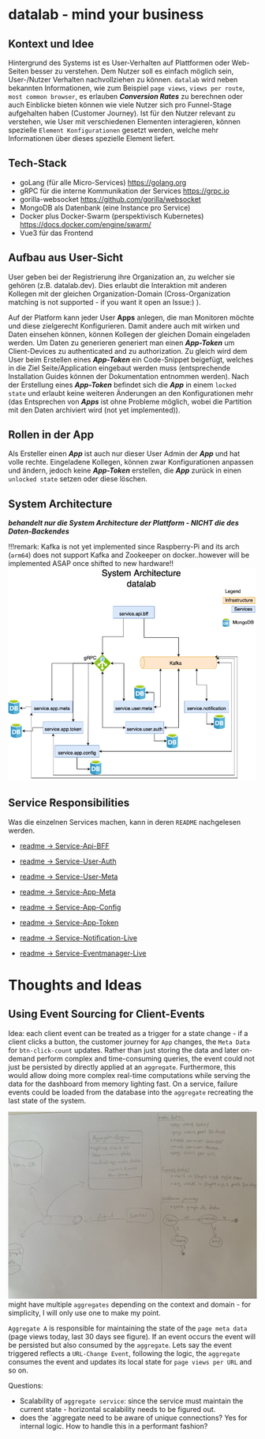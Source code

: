 # datalab - mind your business

## Kontext und Idee 
Hintergrund des Systems ist es User-Verhalten auf Plattformen oder Web-Seiten besser zu verstehen. Dem Nutzer soll es einfach möglich sein, User-/Nutzer Verhalten nachvollziehen zu können. `datalab` wird neben bekannten Informationen, wie zum Beispiel `page views`, `views per route`, `most common browser`, es erlauben ***Conversion Rates*** zu berechnen oder auch Einblicke bieten können wie viele Nutzer sich pro Funnel-Stage aufgehalten haben (Customer Journey). Ist für den Nutzer relevant zu verstehen, wie User mit verschiedenen Elementen interagieren, können spezielle `Element Konfigurationen` gesetzt werden, welche mehr Informationen über dieses spezielle Element liefert.

## Tech-Stack
- goLang (für alle Micro-Services) https://golang.org
- gRPC für die interne Kommunikation der Services https://grpc.io
- gorilla-websocket https://github.com/gorilla/websocket
- MongoDB als Datenbank (eine Instance pro Service)
- Docker plus Docker-Swarm (perspektivisch Kubernetes) https://docs.docker.com/engine/swarm/
- Vue3 für das Frontend


## Aufbau aus User-Sicht
User geben bei der Registrierung ihre Organization an, zu welcher sie gehören (z.B. datalab.dev). Dies erlaubt die Interaktion mit anderen Kollegen mit der gleichen Organization-Domain (Cross-Organization matching is not supported - if you want it open an Issue:) ).

Auf der Platform kann jeder User **Apps** anlegen, die man Monitoren möchte und diese zielgerecht Konfigurieren. Damit andere auch mit wirken und Daten einsehen können, können Kollegen der gleichen Domain eingeladen werden. Um Daten zu generieren generiert man einen ***App-Token*** um Client-Devices zu authenticated and zu authorization. Zu gleich wird dem User beim Erstellen eines ***App-Token*** ein Code-Snippet beigefügt, welches in die Ziel Seite/Application eingebaut werden muss (entsprechende Installation Guides können der Dokumentation entnommen werden). Nach der Erstellung eines ***App-Token*** befindet sich die ***App*** in einem `locked state` und erlaubt keine weiteren Änderungen an den Konfigurationen mehr (das Entsprechen von ***Apps*** ist ohne Probleme möglich, wobei die Partition mit den Daten archiviert wird (not yet implemented)).

## Rollen in der App
Als Ersteller einen ***App*** ist auch nur dieser User Admin der ***App*** und hat volle rechte. Eingeladene Kollegen, können zwar Konfigurationen anpassen und ändern, jedoch keine ***App-Token*** erstellen, die ***App*** zurück in einen `unlocked state` setzen oder diese löschen.

## System Architecture
***behandelt nur die System Architecture der Plattform - NICHT die des Daten-Backendes***

!!!remark: Kafka is not yet implemented since Raspberry-Pi and its arch (`arm64`) does not support Kafka and Zookeeper on docker..however will be implemented ASAP once shifted to new hardware!!
![](git-resources/datalab_sys_arch.png)

## Service Responsibilities
Was die einzelnen Services machen, kann in deren `README` nachgelesen werden.
- [readme -> Service-Api-BFF](https://github.com/KonstantinGasser/datalab/tree/main/service.api.bff)

- [readme -> Service-User-Auth](https://github.com/KonstantinGasser/datalab/tree/main/service.user.auth.agent)
- [readme -> Service-User-Meta](https://github.com/KonstantinGasser/datalab/tree/main/service.user.meta.agent)

- [readme -> Service-App-Meta](https://github.com/KonstantinGasser/datalab/tree/main/service.app.meta.agent)
- [readme -> Service-App-Config](https://github.com/KonstantinGasser/datalab/tree/main/service.app.config.agent)
- [readme -> Service-App-Token](https://github.com/KonstantinGasser/datalab/tree/main/service.app.token.agent)

- [readme -> Service-Notification-Live](https://github.com/KonstantinGasser/datalab/tree/main/service.notification-live)
- [readme -> Service-Eventmanager-Live](https://github.com/KonstantinGasser/datalab/tree/main/service.eventmananger.live)



# Thoughts and Ideas

## Using Event Sourcing for Client-Events

Idea: each client event can be treated as a trigger for a state change - if a client clicks a button, the customer journey for `App` changes, the `Meta Data` for `btn-click-count` updates. Rather than just storing the data and
later on-demand perform complex and time-consuming queries, the event could not just be persisted by directly applied at an `aggregate`. Furthermore, this would allow doing more complex real-time computations while serving the data for the
dashboard from memory lighting fast. On a service, failure events could be loaded from the database into the `aggregate` recreating the last state of the system.

![Aggregate Example](git-resources/aggregate_model.jpg)
might have multiple `aggregates` depending on the context and domain - for simplicity, I will only use one to make my point.

`Aggregate A` is responsible for maintaining the state of the `page meta data` (page views today, last 30 days see figure). If an event occurs the event will be persisted but also consumed by the `aggregate`. Lets say the event triggered reflects a `URL-Change Event`, following the logic, the `aggregate` consumes the event and updates its local state for `page views per URL` and so on. 

Questions:

- Scalability of `aggregate service`: since the service must maintain the current state - horizontal scalability needs to be figured out. 
- does the `aggregate need to be aware of unique connections? Yes for internal logic. How to handle this in a performant fashion?





<!-- # datalab analysis platform for user activity data


# Client Library: Data Flow
The idea of this `README` is to explain how the data collection on the client-side works. Further, the session and data life-cycle will be explained as well as the data format.

## Session Life-Cycle

STATE: INIT <br>
- call to `/api/hello` to indicate session start with following data:
``` json
{   
    "session_start": "UNIX time-stamp",
    "referrer": "page current page was called from",
    "browser": "Chrome",
    "OS": "MacOS",
}
```
- pass `cookie` if present else server sets new cookie
- call-back returns `web-socket ticket` to connect to socket
- attach `Event-Listener` to document

STATE: CONNECT <br>
- connect with Web-Socket

STATE: LISTEN <br>
- `listen for events` -> `process event` -> `send to web-socket` -> `start over`

STATE: CLOSING <br>
- graceful: send `goodbye` to server
- forceful: conn interrupt -> server terminates session

## Client data we get
- `referrer` | #1, #3
- `device info` | #4
- `click` of element | #2, #1
- `X,Y` of mouse-movement (needs more thinking - what to do with the data??)
- `elpased time` mouse hovered over specific element | #4
- `URL change` | #1, #2
- `time on URL` | #4

## What to visualize?
- `Customer Journey` [1]
- `Funnel (conversion rate)` [2]
- `Compaign Tracking` [3]
- `Audience Info` [4]


## Data by event

DATA: SESSION_RECORD<br>
```json
{
    "type": "start",
    "meta": {
        "device": {"os": "Macintosh", "browser": "Chrome"},
        "referrer": "https://www.google.com",
    }
}
```
EVENT: MOUSECLICK<br>
```json
{
    "type": 0,
    "timestamp" unix-timestamp,
    "event": {
        "X": pos-mouse-x,
        "Y": pos-mouse-y,
        "target": "css class | id | name"
    }
}
```
EVENT: URLCHANGE<br>
```json
{
    "type": 0,
    "timestamp" unix-timestamp,
    "event": {
        "elapsed" time-in-seconds,
        "next": "http://awesome.dev/next"
    }
}
```
EVENT: MOUSEHOVER<br>
```json
{
    "type": 0,
    "timestamp" unix-timestamp,
    "event": {
        "elapsed": duration of no-pos-change,
        "target": "css class | id | name"
    }
}
```
EVENT: MOUSEMOVE<br>
```json
{
    "type": 1,
    "timestamp" unix-timestamp,
    "event": {
        "X": pos-mouse-x,
        "Y": pos-mouse-y,
        "elapsed": duration of no-pos-change
    }
}
```

## Docker-Swarm deployment
### CI/CD Pipe
<!-- The swarm lives on a Raspberry-PI4 (linux/arm64) consisting out of one node.
Each service (api,app,user,token,frontend) have their own `Makefile` with the `deploy` target. `make deploy` cross-compilies the executable for `linux/arm64` and builds a docker image also with cross-compilation for `linux/arm64`. Docker cross-compilation is achieved with the `docker buildx build` tool from docker which allows to build images on your local machine for a different OS/Arch. After the build `deploy` pushes the image to the `datalab-registry.dev:5000/<image-name>:<git-commit-hash>` which lives within the `swarm`. From their services can pull the latest images. -->

<!--

## Service - DNS Table (some say they can see a pattern..not sure where??)
| Service               | swarm-name                  | port in:out | credentials                |
|-----------------------|-----------------------------|-------------|----------------------------|
| gateway               | api-bff                     | 8080:8080   |                            |
| app                   | app-meta-agent              | 8003:8003   |                            |
| user                  | user-meta-agent             | 8001:8001   |                            |
| userauth              | user-auth-agent             | 8002:8002   |                            |
| config                | app-config-agent            | 8005:8005   |                            |
| apptoken              | app-token-agent             | 8006:8006   |                            |
| frontend              | frontend-web                | 80:80       |                            |
| mongo-app             | app-meta-agent-db           | 270121:27017 | app-meta-agent:secure     |
| monog-user            | user-meta-agent-db          | 27018:27017 | user-meta-agent:secure     |
| monog-config          | app-config-agent-db         | 27019:27017 | app-config-agent:secure    |
| monog-apptoken        | app-token-agent-db          | 27020:27017 | app-token-agent:secure     |
| monog-userauth        | user-auth-agent-db          | 27018:27017 | user-auth-agent:secure     |
| monog-notify          | notify-live-agent-db        | 27022:27017 | notify-live-agent:secure   |

-->

<!--
# So fare...

![](git-resources/demo_img_1.png)

![](git-resources/demo_img_2.png) -->
